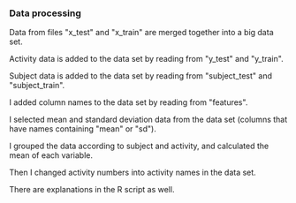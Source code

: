 ### Data processing

Data from files "x_test" and "x_train" are merged together into a big data set.

Activity data is added to the data set by reading from "y_test" and "y_train".

Subject data is added to the data set by reading from "subject_test" and "subject_train".

I added column names to the data set by reading from "features".

I selected mean and standard deviation data from the data set (columns that have names containing "mean" or "sd").

I grouped the data according to subject and activity, and calculated the mean of each variable.

Then I changed activity numbers into activity names in the data set.

There are explanations in the R script as well.